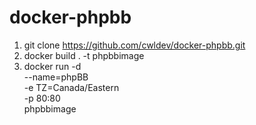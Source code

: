 # docker-phpbb

1. git clone https://github.com/cwldev/docker-phpbb.git
2. docker build . -t phpbbimage
3. docker run -d \
  --name=phpBB \
  -e TZ=Canada/Eastern \
  -p 80:80 \
  phpbbimage
